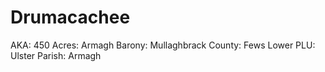 # Drumacachee

AKA: 450
Acres: Armagh
Barony: Mullaghbrack
County: Fews Lower
PLU: Ulster
Parish: Armagh